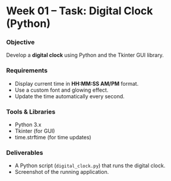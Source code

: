 # Week 01 – Task: Digital Clock (Python)

### Objective
Develop a **digital clock** using Python and the Tkinter GUI library.

### Requirements
- Display current time in **HH:MM:SS AM/PM** format.
- Use a custom font and glowing effect.
- Update the time automatically every second.

### Tools & Libraries
- Python 3.x
- Tkinter (for GUI)
- time.strftime (for time updates)

### Deliverables
- A Python script (`digital_clock.py`) that runs the digital clock.
- Screenshot of the running application.
